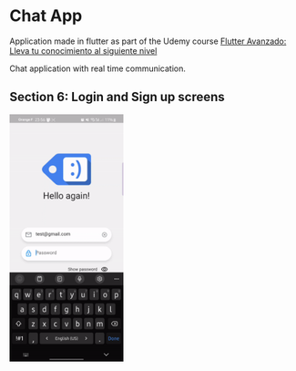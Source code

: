 # Chat App

Application made in flutter as part of the Udemy course [Flutter Avanzado: Lleva tu conocimiento al siguiente nivel](https://www.udemy.com/course/flutter-avanzado-fernando-herrera/)

Chat application with real time communication.

## Section 6: Login and Sign up screens

<img src="https://github.com/IvanLpJc/Flutter-ChatApp/blob/main/demo-v1.gif" width=200px> 
